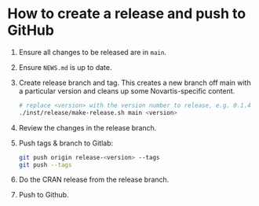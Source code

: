 # How to create a release and push to GitHub

1. Ensure all changes to be released are in `main`.
2. Ensure `NEWS.md` is up to date.
3. Create release branch and tag. This creates a new branch off main with a particular version and
   cleans up some Novartis-specific content.

   ```bash
   # replace <version> with the version number to release, e.g. 0.1.4
   ./inst/release/make-release.sh main <version>
   ```

4. Review the changes in the release branch.
5. Push tags & branch to Gitlab:

    ```bash
    git push origin release-<version> --tags
    git push --tags
    ```

6. Do the CRAN release from the release branch.
7. Push to Github.